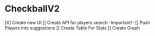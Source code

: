 # CheckballV2
[X] Create new UI
[] Create API for players search -Important!-
[] Push Players into suggestions
[] Create Table For Stats
[] Create Graph
